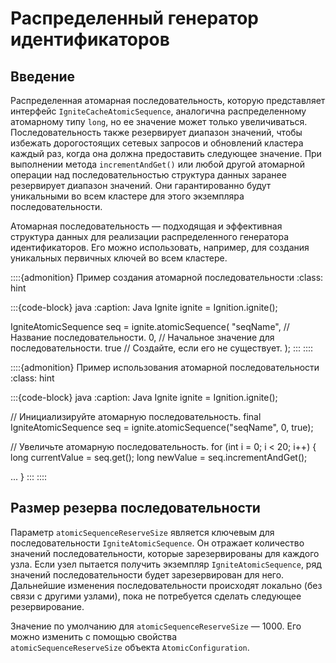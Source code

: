 # Распределенный генератор идентификаторов

## Введение

Распределенная атомарная последовательность, которую представляет интерфейс `IgniteCacheAtomicSequence`, аналогична распределенному атомарному типу `long`, но ее значение может только увеличиваться. Последовательность также резервирует диапазон значений, чтобы избежать дорогостоящих сетевых запросов и обновлений кластера каждый раз, когда она должна предоставить следующее значение. При выполнении метода `incrementAndGet()` или любой другой атомарной операции над последовательностью структура данных заранее резервирует диапазон значений. Они гарантированно будут уникальными во всем кластере для этого экземпляра последовательности.

Атомарная последовательность — подходящая и эффективная структура данных для реализации распределенного генератора идентификаторов. Его можно использовать, например, для создания уникальных первичных ключей во всем кластере.

::::{admonition} Пример создания атомарной последовательности
:class: hint

:::{code-block} java
:caption: Java
Ignite ignite = Ignition.ignite();

IgniteAtomicSequence seq = ignite.atomicSequence(
    "seqName", // Название последовательности.
    0,       // Начальное значение для последовательности.
    true     // Создайте, если его не существует.
);
:::
::::

::::{admonition} Пример использования атомарной последовательности
:class: hint

:::{code-block} java
:caption: Java
Ignite ignite = Ignition.ignite();

// Инициализируйте атомарную последовательность.
final IgniteAtomicSequence seq = ignite.atomicSequence("seqName", 0, true);

// Увеличьте атомарную последовательность.
for (int i = 0; i < 20; i++) {
  long currentValue = seq.get();
  long newValue = seq.incrementAndGet();

  ...
}
:::
::::

## Размер резерва последовательности

Параметр `atomicSequenceReserveSize` является ключевым для последовательности `IgniteAtomicSequence`. Он отражает количество значений последовательности, которые зарезервированы для каждого узла. Если узел пытается получить экземпляр `IgniteAtomicSequence`, ряд значений последовательности будет зарезервирован для него. Дальнейшие изменения последовательности происходят локально (без связи с другими узлами), пока не потребуется сделать следующее резервирование.

Значение по умолчанию для `atomicSequenceReserveSize` — 1000. Его можно изменить c помощью свойства `atomicSequenceReserveSize` объекта `AtomicConfiguration`.